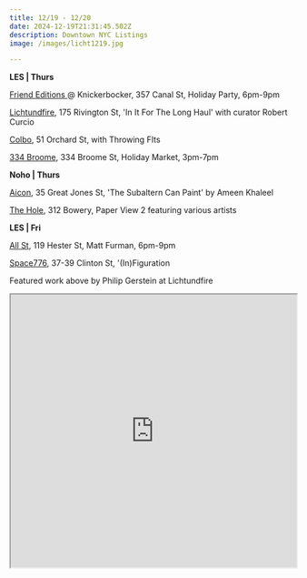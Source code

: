 ```yaml
---
title: 12/19 - 12/20
date: 2024-12-19T21:31:45.502Z
description: Downtown NYC Listings
image: /images/licht1219.jpg

---
```

**L﻿ES | Thurs**

[Friend Editions ](https://www.instagram.com/friendeditions)@ Knickerbocker, 357 Canal St, Holiday Party, 6pm-9pm

[L﻿ichtundfire](https://www.lichtundfire.com/), 175 Rivington St, 'In It For The Long Haul' with curator Robert Curcio

[C﻿olbo](https://www.instagram.com/colbo.nyc), 51 Orchard St, with Throwing FIts

[3﻿34 Broome](https://www.instagram.com/334broome), 334 Broome St, Holiday Market, 3pm-7pm

**N﻿oho | Thurs**

[A﻿icon](https://aicon.art/exhibitions), 35 Great Jones St, 'The Subaltern Can Paint' by Ameen Khaleel

[T﻿he Hole](http://theholenyc.com/), 312 Bowery, Paper View 2 featuring various artists

**L﻿ES | Fri**

[All St](https://allstnyc.com/), 119 Hester St, Matt Furman, 6pm-9pm

[Space776](https://www.space776.com/), 37-39 Clinton St, '(In)Figuration

F﻿eatured work above by Philip Gerstein at Lichtundfire

<iframe src="https://www.google.com/maps/d/u/1/embed?mid=1jPGs9S1y8D6Zy2sVVX3ip02BkGCq0Xk&ehbc=2E312F" width="100%" height="480"></iframe>
